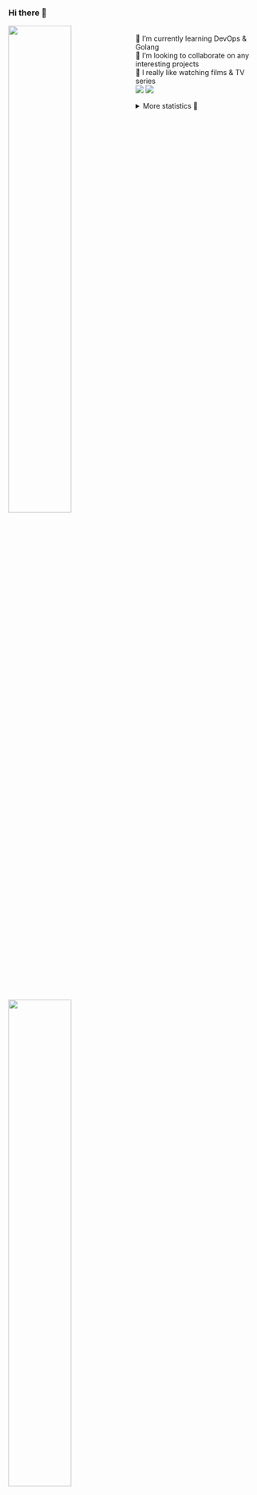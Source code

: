 ### Hi there 👋


[<img align="left" width="50%" src="https://github-readme-stats.vercel.app/api?username=rufusnufus&hide=issues&show_icons=true&count_private=true&theme=transparent&title_color=FF6F40&text_color=FBF9F8&icon_color=F48242&hide_border=true&hide_title=true#gh-dark-mode-only">](https://metrics.lecoq.io/rufusnufus#gh-dark-mode-only)
[<img align="left" width="50%" src="https://github-readme-stats.vercel.app/api?username=rufusnufus&hide=issues&show_icons=true&count_private=true&theme=transparent&title_color=FF6533&text_color=4D4644&icon_color=FF8038&hide_border=true&hide_title=true#gh-light-mode-only">](https://metrics.lecoq.io/rufusnufus#gh-light-mode-only)

<p>
  <br>
  🌱 I’m currently learning DevOps & Golang</br>
  👯 I’m looking to collaborate on any interesting projects</br>
  🎥 I really like watching films & TV series</br>
  <a href="https://linkedin.com/in/rufusnufus"><img src="https://img.shields.io/badge/linkedin-0077B5.svg?style=for-the-badge&logo=linkedin&logoColor=white"/></a>
  <a href="https://t.me/rufusnufus"><img src="https://img.shields.io/badge/-telegram-black?style=for-the-badge&color=blue&logo=telegram"/></a>
</p>

<p text-align="left">
<details>
  <summary>More statistics 👀</summary><br/>

<!--START_SECTION:waka-->
![Code Time](http://img.shields.io/badge/Code%20Time-350%20hrs-blue)

![Profile Views](http://img.shields.io/badge/Profile%20Views-0-blue)

**I'm an Early 🐤** 

```text
🌞 Morning                5754 commits        █████░░░░░░░░░░░░░░░░░░░░   21.16 % 
🌆 Daytime                15762 commits       ██████████████░░░░░░░░░░░   57.95 % 
🌃 Evening                4982 commits        █████░░░░░░░░░░░░░░░░░░░░   18.32 % 
🌙 Night                  700 commits         █░░░░░░░░░░░░░░░░░░░░░░░░   02.57 % 
```
📅 **I'm Most Productive on Monday** 

```text
Monday                   5531 commits        █████░░░░░░░░░░░░░░░░░░░░   20.34 % 
Tuesday                  5150 commits        █████░░░░░░░░░░░░░░░░░░░░   18.94 % 
Wednesday                5291 commits        █████░░░░░░░░░░░░░░░░░░░░   19.45 % 
Thursday                 4854 commits        ████░░░░░░░░░░░░░░░░░░░░░   17.85 % 
Friday                   4776 commits        ████░░░░░░░░░░░░░░░░░░░░░   17.56 % 
Saturday                 701 commits         █░░░░░░░░░░░░░░░░░░░░░░░░   02.58 % 
Sunday                   895 commits         █░░░░░░░░░░░░░░░░░░░░░░░░   03.29 % 
```


📊 **This Week I Spent My Time On** 

```text
💬 Programming Languages: 
YAML                     1 hr 19 mins        ██████████░░░░░░░░░░░░░░░   38.33 % 
HCL                      33 mins             ████░░░░░░░░░░░░░░░░░░░░░   15.88 % 
Terraform                32 mins             ████░░░░░░░░░░░░░░░░░░░░░   15.70 % 
Java                     27 mins             ███░░░░░░░░░░░░░░░░░░░░░░   13.30 % 
JavaScript               15 mins             ██░░░░░░░░░░░░░░░░░░░░░░░   07.50 % 

🔥 Editors: 
VS Code                  3 hrs 16 mins       ████████████████████████░   94.38 % 
iTerm2                   11 mins             █░░░░░░░░░░░░░░░░░░░░░░░░   05.62 % 
```

**I Mostly Code in Go** 

```text
Python                   18 repos            ███░░░░░░░░░░░░░░░░░░░░░░   11.92 % 
Smarty                   15 repos            ██░░░░░░░░░░░░░░░░░░░░░░░   09.93 % 
HCL                      6 repos             █░░░░░░░░░░░░░░░░░░░░░░░░   03.97 % 
HTML                     4 repos             █░░░░░░░░░░░░░░░░░░░░░░░░   02.65 % 
Mustache                 4 repos             █░░░░░░░░░░░░░░░░░░░░░░░░   02.65 % 
```




 Last Updated on 18/06/2023 01:08:58 UTC
<!--END_SECTION:waka-->

</details>
</p>
